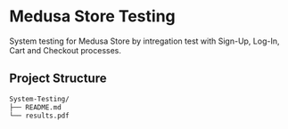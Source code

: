 # Medusa Store Testing

System testing for Medusa Store by intregation test with Sign-Up, Log-In, Cart and Checkout processes.

## Project Structure

```bash
System-Testing/
├── README.md
└── results.pdf

```

